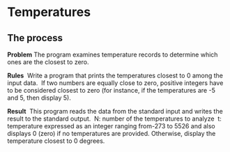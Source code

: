 # Temperatures
## The process
**Problem** 
The program examines temperature records to determine which ones are the closest to zero.

**Rules** 
Write a program that prints the temperatures closest to 0 among the input data. 
If two numbers are equally close to zero, positive integers have to be considered closest to zero (for instance, if the temperatures are -5 and 5, then display 5).

**Result** 
This program reads the data from the standard input and writes the result to the standard output. 
N: number of the temperatures to analyze 
t: temperature expressed as an integer ranging from-273 to 5526
and also displays 0 (zero) if no temperatures are provided. Otherwise, display the temperature closest to 0 degrees.
